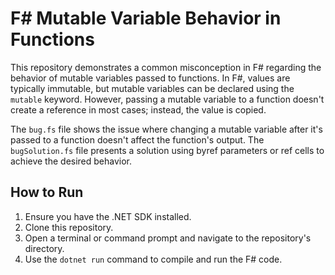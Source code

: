 # F# Mutable Variable Behavior in Functions

This repository demonstrates a common misconception in F# regarding the behavior of mutable variables passed to functions. In F#, values are typically immutable, but mutable variables can be declared using the `mutable` keyword.  However, passing a mutable variable to a function doesn't create a reference in most cases; instead, the value is copied.

The `bug.fs` file shows the issue where changing a mutable variable after it's passed to a function doesn't affect the function's output. The `bugSolution.fs` file presents a solution using byref parameters or ref cells to achieve the desired behavior.

## How to Run

1.  Ensure you have the .NET SDK installed.
2.  Clone this repository.
3.  Open a terminal or command prompt and navigate to the repository's directory.
4.  Use the `dotnet run` command to compile and run the F# code.